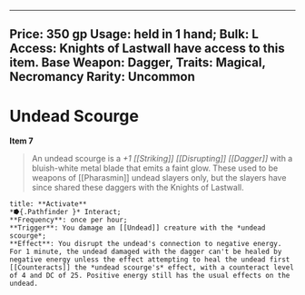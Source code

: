 
---
Price: 350 gp
Usage: held in 1 hand;
Bulk: L
Access: Knights of Lastwall have access to this item.
Base Weapon: Dagger,
Traits: Magical, Necromancy
Rarity: Uncommon
---

# Undead Scourge

**Item 7**

> An undead scourge is a *+1 [[Striking]] [[Disrupting]] [[Dagger]]* with a bluish-white metal blade that emits a faint glow. These used to be weapons of [[Pharasmin]] undead slayers only, but the slayers have since shared these daggers with the Knights of Lastwall.

```ad-embed-ability
title: **Activate**
*⭓{.Pathfinder }* Interact; 
**Frequency**: once per hour;
**Trigger**: You damage an [[Undead]] creature with the *undead scourge*;
**Effect**: You disrupt the undead's connection to negative energy. For 1 minute, the undead damaged with the dagger can't be healed by negative energy unless the effect attempting to heal the undead first [[Counteracts]] the *undead scourge's* effect, with a counteract level of 4 and DC of 25. Positive energy still has the usual effects on the undead.

```
